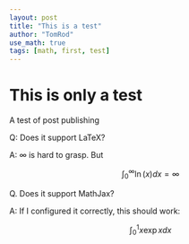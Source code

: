 ```yaml
---
layout: post
title: "This is a test"
author: "TomRod"
use_math: true
tags: [math, first, test]
---
```


# This is only a test

A test of post publishing

Q: Does it support LaTeX?

A:
$\infty$ is hard to grasp. But
 
$$\int_{0}^{\infty} {\ln(x)dx} = \infty$$

Q. Does it support MathJax?

A: If I configured it correctly, this should work:

$$\int_0^{1}{x\exp{x} dx}$$

